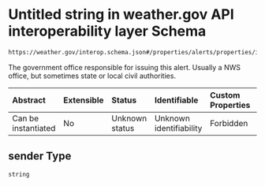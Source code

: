 # Untitled string in weather.gov API interoperability layer Schema

```txt
https://weather.gov/interop.schema.json#/properties/alerts/properties/items/items/properties/sender
```

The government office responsible for issuing this alert. Usually a NWS office, but sometimes state or local civil authorities.

| Abstract            | Extensible | Status         | Identifiable            | Custom Properties | Additional Properties | Access Restrictions | Defined In                                                                                                 |
| :------------------ | :--------- | :------------- | :---------------------- | :---------------- | :-------------------- | :------------------ | :--------------------------------------------------------------------------------------------------------- |
| Can be instantiated | No         | Unknown status | Unknown identifiability | Forbidden         | Allowed               | none                | [interop-layer.schema.json\*](../../../api-interop-layer/interop-layer.schema.json "open original schema") |

## sender Type

`string`
